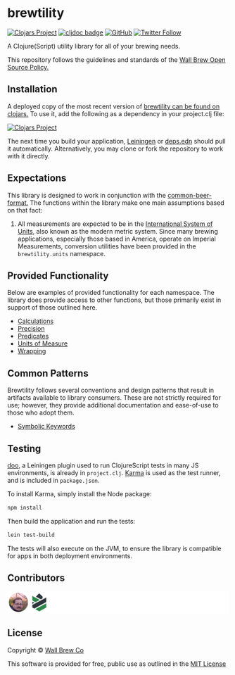 # brewtility

[![Clojars Project](https://img.shields.io/clojars/v/com.wallbrew/brewtility.svg)](https://clojars.org/com.wallbrew/brewtility)
[![cljdoc badge](https://cljdoc.org/badge/com.wallbrew/brewtility)](https://cljdoc.org/d/com.wallbrew/brewtility/CURRENT)
[![GitHub](https://img.shields.io/github/license/Wall-Brew-Co/brewtility)](https://github.com/Wall-Brew-Co/brewtility/blob/master/LICENSE)
[![Twitter Follow](https://img.shields.io/twitter/follow/WallBrew?style=social)](https://twitter.com/WallBrew)

A Clojure(Script) utility library for all of your brewing needs.

This repository follows the guidelines and standards of the [Wall Brew Open Source Policy.](https://github.com/Wall-Brew-Co/open-source "Our open source guidelines")

## Installation

A deployed copy of the most recent version of [brewtility can be found on clojars.](https://clojars.org/com.wallbrew/brewtility)
To use it, add the following as a dependency in your project.clj file:

[![Clojars Project](https://clojars.org/com.wallbrew/brewtility/latest-version.svg)](com.wallbrew/brewtility)

The next time you build your application, [Leiningen](https://leiningen.org/) or [deps.edn](https://clojure.org/guides/deps_and_cli) should pull it automatically.
Alternatively, you may clone or fork the repository to work with it directly.

## Expectations

This library is designed to work in conjunction with the [common-beer-format.](https://github.com/Wall-Brew-Co/common-beer-format)
The functions within the library make one main assumptions based on that fact:

1. All measurements are expected to be in the [International System of Units](https://en.wikipedia.org/wiki/International_System_of_Units), also known as the modern metric system. Since many brewing applications, especially those based in America, operate on Imperial Measurements, conversion utilities have been provided in the `brewtility.units` namespace.

## Provided Functionality

Below are examples of provided functionality for each namespace.
The library does provide access to other functions, but those primarily exist in support of those outlined here.

- [Calculations](doc/api/calculations.md)
- [Precision](doc/api/precision.md)
- [Predicates](doc/api/predicates.md)
- [Units of Measure](doc/api/units.md)
- [Wrapping](doc/api/wrapping.md)

## Common Patterns

Brewtility follows several conventions and design patterns that result in artifacts available to library consumers.
These are not strictly required for use; however, they provide additional documentation and ease-of-use to those who adopt them.

- [Symbolic Keywords](doc/patterns/symbolic_keywords.md)

## Testing

[doo](https://github.com/bensu/doo), a Leiningen plugin used to run ClojureScript tests in many JS environments, is already in `project.clj`.
[Karma](https://karma-runner.github.io/latest/index.html) is used as the test runner, and is included in `package.json`.

To install Karma, simply install the Node package:

```bash
npm install
```

Then build the application and run the tests:

```bash
lein test-build
```

The tests will also execute on the JVM, to ensure the library is compatible for apps in both deployment environments.

## Contributors

<a href="https://github.com/Wall-Brew-Co/brewtility/graphs/contributors"><img src="https://raw.githubusercontent.com/Wall-Brew-Co/brewtility/master/CONTRIBUTORS.svg" alt="The GitHub profile pictures of all current contributors. Clicking this image will lead you to the GitHub contribution graph." /></a>

## License

Copyright © [Wall Brew Co](https://wallbrew.com/)

This software is provided for free, public use as outlined in the [MIT License](https://github.com/Wall-Brew-Co/brewtility/blob/master/LICENSE)
